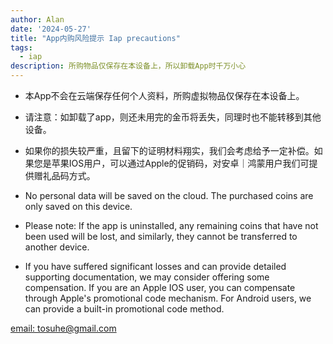 ```yaml
---
author: Alan
date: '2024-05-27'
title: "App内购风险提示 Iap precautions"
tags:
  - iap
description: 所购物品仅保存在本设备上，所以卸载App时千万小心
---
```


- 本App不会在云端保存任何个人资料，所购虚拟物品仅保存在本设备上。
- 请注意：如卸载了app，则还未用完的金币将丢失，同理时也不能转移到其他设备。
- 如果你的损失较严重，且留下的证明材料翔实，我们会考虑给予一定补偿。如果您是苹果IOS用户，可以通过Apple的促销码，对安卓｜鸿蒙用户我们可提供赠礼品码方式。

- No personal data will be saved on the cloud. The purchased coins are only saved on this device. 
- Please note: If the app is uninstalled, any remaining coins that have not been used will be lost, and similarly, they cannot be transferred to another device.
- If you have suffered significant losses and can provide detailed supporting documentation, we may consider offering some compensation. If you are an Apple IOS user, you can compensate through Apple's promotional code mechanism. For Android users, we can provide a built-in promotional code method.

[email: tosuhe@gmail.com](mailto:tosuhe@gmail.com)
